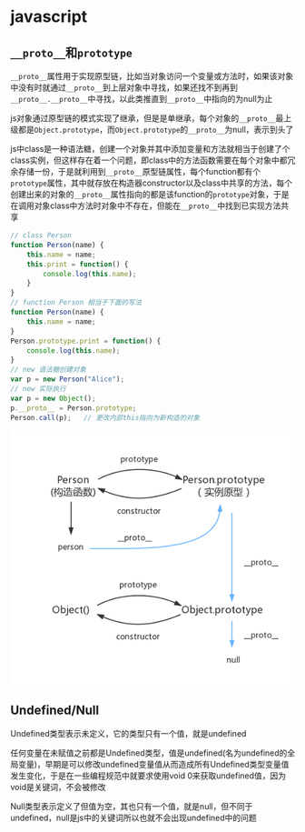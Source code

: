 # javascript

## `__proto__`和`prototype`

`__proto__`属性用于实现原型链，比如当对象访问一个变量或方法时，如果该对象中没有时就通过`__proto__`到上层对象中寻找，如果还找不到再到`__proto__.__proto__`中寻找，以此类推直到`__proto__`中指向的为null为止

js对象通过原型链的模式实现了继承，但是是单继承，每个对象的`__proto__`最上级都是`Object.prototype`，而`Object.prototype`的`__proto__`为null，表示到头了

js中class是一种语法糖，创建一个对象并其中添加变量和方法就相当于创建了个class实例，但这样存在着一个问题，即class中的方法函数需要在每个对象中都冗余存储一份，于是就利用到`__proto__`原型链属性，每个function都有个`prototype`属性，其中就存放在构造器constructor以及class中共享的方法，每个创建出来的对象的`__proto__`属性指向的都是该function的`prototype`对象，于是在调用对象class中方法时对象中不存在，但能在`__proto__`中找到已实现方法共享

```js
// class Person
function Person(name) {
    this.name = name;
    this.print = function() {
        console.log(this.name);
    }
}
// function Person 相当于下面的写法
function Person(name) {
    this.name = name;
}
Person.prototype.print = function() {
    console.log(this.name);
}
// new 语法糖创建对象
var p = new Person("Alice");
// new 实际执行
var p = new Object();
p.__proto__ = Person.prototype;
Person.call(p);   // 更改内部this指向为新构造的对象
```

![prototype和__proto__关系](./pics/js_prototype_proto.png)

## Undefined/Null

Undefined类型表示未定义，它的类型只有一个值，就是undefined

任何变量在未赋值之前都是Undefined类型，值是undefined(名为undefined的全局变量)，早期是可以修改undefined变量值从而造成所有Undefined类型变量值发生变化，于是在一些编程规范中就要求使用void 0来获取undefined值，因为void是关键词，不会被修改

Null类型表示定义了但值为空，其也只有一个值，就是null，但不同于undefined，null是js中的关键词所以也就不会出现undefined中的问题

